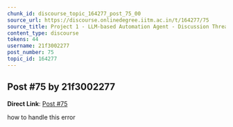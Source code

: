 ```yaml
---
chunk_id: discourse_topic_164277_post_75_00
source_url: https://discourse.onlinedegree.iitm.ac.in/t/164277/75
source_title: Project 1 - LLM-based Automation Agent - Discussion Thread [TDS Jan 2025]
content_type: discourse
tokens: 44
username: 21f3002277
post_number: 75
topic_id: 164277
---
```


## Post #75 by 21f3002277

**Direct Link**: [Post #75](https://discourse.onlinedegree.iitm.ac.in/t/164277/75)

how to handle this error
